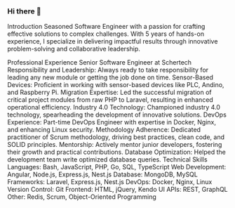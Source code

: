 ### Hi there 👋

Introduction
Seasoned Software Engineer with a passion for crafting effective solutions to complex challenges. With 5 years of hands-on experience, I specialize in delivering impactful results through innovative problem-solving and collaborative leadership.

Professional Experience
Senior Software Engineer at Schertech
Responsibility and Leadership: Always ready to take responsibility for leading any new module or getting the job done on time.
Sensor-Based Devices: Proficient in working with sensor-based devices like PLC, Andino, and Raspberry Pi.
Migration Expertise: Led the successful migration of critical project modules from raw PHP to Laravel, resulting in enhanced operational efficiency.
Industry 4.0 Technology: Championed industry 4.0 technology, spearheading the development of innovative solutions.
DevOps Experience: Part-time DevOps Engineer with expertise in Docker, Nginx, and enhancing Linux security.
Methodology Adherence: Dedicated practitioner of Scrum methodology, driving best practices, clean code, and SOLID principles.
Mentorship: Actively mentor junior developers, fostering their growth and practical contributions.
Database Optimization: Helped the development team write optimized database queries.
Technical Skills
Languages: Bash, JavaScript, PHP, Go, SQL, TypeScript
Web Development: Angular, Node.js, Express.js, Nest.js
Database: MongoDB, MySQL
Frameworks: Laravel, Express.js, Nest.js
DevOps: Docker, Nginx, Linux
Version Control: Git
Frontend: HTML, jQuery, Kendo UI
APIs: REST, GraphQL
Other: Redis, Scrum, Object-Oriented Programming

<!--
**ParvezHossain/ParvezHossain** is a ✨ _special_ ✨ repository because its `README.md` (this file) appears on your GitHub profile.

Here are some ideas to get you started:

- 🔭 I’m currently working on ...
- 🌱 I’m currently learning ...
- 👯 I’m looking to collaborate on ...
- 🤔 I’m looking for help with ...
- 💬 Ask me about ...
- 📫 How to reach me: ...
- 😄 Pronouns: ...
- ⚡ Fun fact: ...
-->
